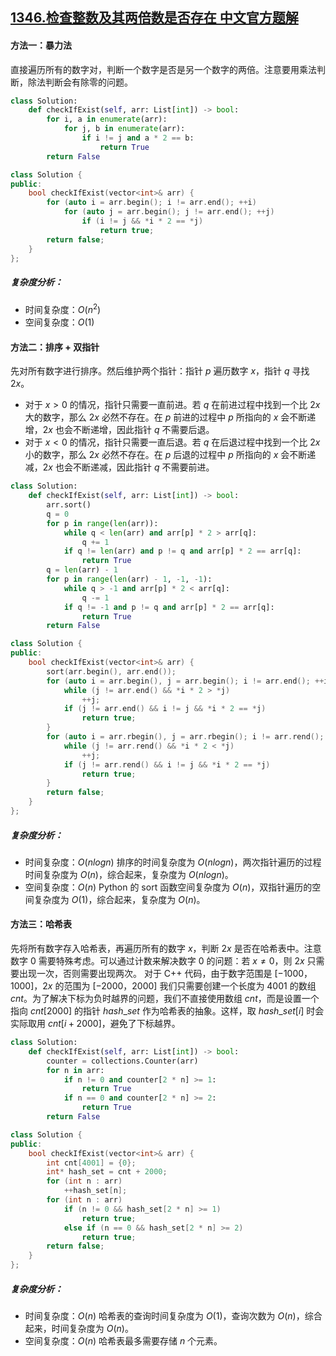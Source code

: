## [1346.检查整数及其两倍数是否存在 中文官方题解](https://leetcode.cn/problems/check-if-n-and-its-double-exist/solutions/100000/jian-cha-zheng-shu-ji-qi-liang-bei-shu-shi-fou-cun)

#### 方法一：暴力法

直接遍历所有的数字对，判断一个数字是否是另一个数字的两倍。注意要用乘法判断，除法判断会有除零的问题。

```python []
class Solution:
    def checkIfExist(self, arr: List[int]) -> bool:
        for i, a in enumerate(arr):
            for j, b in enumerate(arr):
                if i != j and a * 2 == b:
                    return True
        return False
```

```C++ []
class Solution {
public:
    bool checkIfExist(vector<int>& arr) {
        for (auto i = arr.begin(); i != arr.end(); ++i)
            for (auto j = arr.begin(); j != arr.end(); ++j)
                if (i != j && *i * 2 == *j)
                    return true;
        return false;
    }
};
```

##### 复杂度分析：

  * 时间复杂度：$O(n^2)$
  * 空间复杂度：$O(1)$

#### 方法二：排序 + 双指针

先对所有数字进行排序。然后维护两个指针：指针 $p$ 遍历数字 $x$，指针 $q$ 寻找 $2x$。

* 对于 $x>0$ 的情况，指针只需要一直前进。若 $q$ 在前进过程中找到一个比 $2x$ 大的数字，那么 $2x$ 必然不存在。在 $p$ 前进的过程中 $p$ 所指向的 $x$ 会不断递增，$2x$ 也会不断递增，因此指针 $q$ 不需要后退。
* 对于 $x<0$ 的情况，指针只需要一直后退。若 $q$ 在后退过程中找到一个比 $2x$ 小的数字，那么 $2x$ 必然不存在。在 $p$ 后退的过程中 $p$ 所指向的 $x$ 会不断递减，$2x$ 也会不断递减，因此指针 $q$ 不需要前进。

```python []
class Solution:
    def checkIfExist(self, arr: List[int]) -> bool:
        arr.sort()
        q = 0
        for p in range(len(arr)):
            while q < len(arr) and arr[p] * 2 > arr[q]:
                q += 1
            if q != len(arr) and p != q and arr[p] * 2 == arr[q]:
                return True
        q = len(arr) - 1
        for p in range(len(arr) - 1, -1, -1):
            while q > -1 and arr[p] * 2 < arr[q]:
                q -= 1
            if q != -1 and p != q and arr[p] * 2 == arr[q]:
                return True
        return False
```

```C++ []
class Solution {
public:
    bool checkIfExist(vector<int>& arr) {
        sort(arr.begin(), arr.end());
        for (auto i = arr.begin(), j = arr.begin(); i != arr.end(); ++i) {
            while (j != arr.end() && *i * 2 > *j)
                ++j;
            if (j != arr.end() && i != j && *i * 2 == *j)
                return true;
        }
        for (auto i = arr.rbegin(), j = arr.rbegin(); i != arr.rend(); ++i) {
            while (j != arr.rend() && *i * 2 < *j)
                ++j;
            if (j != arr.rend() && i != j && *i * 2 == *j)
                return true;
        }
        return false;
    }
};
```

##### 复杂度分析：

  * 时间复杂度：$O(nlogn)$
    排序的时间复杂度为 $O(nlogn)$，两次指针遍历的过程时间复杂度为 $O(n)$，综合起来，复杂度为 $O(nlogn)$。
  * 空间复杂度：$O(n)$
    Python 的 sort 函数空间复杂度为 $O(n)$，双指针遍历的空间复杂度为 $O(1)$，综合起来，复杂度为 $O(n)$。

#### 方法三：哈希表

先将所有数字存入哈希表，再遍历所有的数字 $x$，判断 $2x$ 是否在哈希表中。注意数字 0 需要特殊考虑。可以通过计数来解决数字 0 的问题：若 $x\neq0$，则 $2x$ 只需要出现一次，否则需要出现两次。
对于 C++ 代码，由于数字范围是 $[-1000， 1000]$，$2x$ 的范围为 $[-2000， 2000]$ 我们只需要创建一个长度为 4001 的数组 $cnt$。为了解决下标为负时越界的问题，我们不直接使用数组 $cnt$，而是设置一个指向 $cnt[2000]$ 的指针 $hash\_set$ 作为哈希表的抽象。这样，取 $hash\_set[i]$ 时会实际取用 $cnt[i + 2000]$，避免了下标越界。

```python []
class Solution:
    def checkIfExist(self, arr: List[int]) -> bool:
        counter = collections.Counter(arr)
        for n in arr:
            if n != 0 and counter[2 * n] >= 1:
                return True
            if n == 0 and counter[2 * n] >= 2:
                return True
        return False
```

```C++ []
class Solution {
public:
    bool checkIfExist(vector<int>& arr) {
        int cnt[4001] = {0};
        int* hash_set = cnt + 2000;
        for (int n : arr)
            ++hash_set[n];
        for (int n : arr)
            if (n != 0 && hash_set[2 * n] >= 1)
                return true;
            else if (n == 0 && hash_set[2 * n] >= 2)
                return true;
        return false;
    }
};
```

##### 复杂度分析：

  * 时间复杂度：$O(n)$
    哈希表的查询时间复杂度为 $O(1)$，查询次数为 $O(n)$，综合起来，时间复杂度为 $O(n)$。
  * 空间复杂度：$O(n)$
    哈希表最多需要存储 $n$ 个元素。
